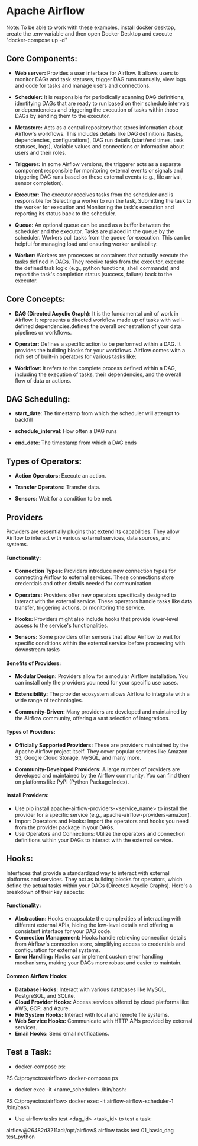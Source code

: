 # Apache Airflow

Note: To be able to work with these examples, install docker desktop, create the .env variable and then open Docker Desktop and execute "docker-compose up -d"

## Core Components:

- **Web server:** Provides a user interface for Airflow. It allows users to monitor DAGs and task statuses, trigger DAG runs manually, view logs and code for tasks and manage users and connections.

- **Scheduler:** It is responsible for periodically scanning DAG definitions, identifying DAGs that are ready to run based on their schedule intervals or dependencies and triggering the execution of tasks within those DAGs by sending them to the executor.

- **Metastore:** Acts as a central repository that stores information about Airflow's workflows. This includes details like DAG definitions (tasks, dependencies, configurations), DAG run details (start/end times, task statuses, logs), Variable values and connections or Information about users and their roles.

- **Triggerer:**  In some Airflow versions, the triggerer acts as a separate component responsible for monitoring external events or signals and triggering DAG runs based on these external events (e.g., file arrival, sensor completion).

- **Executor:** The executor receives tasks from the scheduler and is responsible for Selecting a worker to run the task, Submitting the task to the worker for execution and Monitoring the task's execution and reporting its status back to the scheduler.

- **Queue:** An optional queue can be used as a buffer between the scheduler and the executor. Tasks are placed in the queue by the scheduler. Workers pull tasks from the queue for execution. This can be helpful for managing load and ensuring worker availability.

- **Worker:**  Workers are processes or containers that actually execute the tasks defined in DAGs. They receive tasks from the executor, execute the defined task logic (e.g., python functions, shell commands) and report the task's completion status (success, failure) back to the executor.

## Core Concepts:

- **DAG (Directed Acyclic Graph):** It is the fundamental unit of work in Airflow. It represents a directed workflow made up of tasks with well-defined dependencies.defines the overall orchestration of your data pipelines or workflows.

- **Operator:** Defines a specific action to be performed within a DAG. It provides the building blocks for your workflows. Airflow comes with a rich set of built-in operators for various tasks like:

- **Workflow:**   It refers to the complete process defined within a DAG, including the execution of tasks, their dependencies, and the overall flow of data or actions.


## DAG Scheduling:

- **start_date**: The timestamp from which the scheduler will attempt to backfill
  
- **schedule_interval**: How often a DAG runs
  
- **end_date**: The timestamp from which a DAG ends


## Types of Operators:
- **Action Operators:** Execute an action.
  
- **Transfer Operators:** Transfer data.
  
- **Sensors:** Wait for a condition to be met.

## Providers

Providers are essentially plugins that extend its capabilities. They allow Airflow to interact with various external services, data sources, and systems.

#### Functionality:

- **Connection Types:** Providers introduce new connection types for connecting Airflow to external services. These connections store credentials and other details needed for communication.
  
- **Operators:** Providers offer new operators specifically designed to interact with the external service. These operators handle tasks like data transfer, triggering actions, or monitoring the service.
  
- **Hooks:** Providers might also include hooks that provide lower-level access to the service's functionalities.
  
- **Sensors:** Some providers offer sensors that allow Airflow to wait for specific conditions within the external service before proceeding with downstream tasks
  

#### Benefits of Providers:

- **Modular Design:** Providers allow for a modular Airflow installation. You can install only the providers you need for your specific use cases.
  
- **Extensibility:** The provider ecosystem allows Airflow to integrate with a wide range of technologies.
  
- **Community-Driven:** Many providers are developed and maintained by the Airflow community, offering a vast selection of integrations.

#### Types of Providers:

- **Officially Supported Providers:** These are providers maintained by the Apache Airflow project itself. They cover popular services like Amazon S3, Google Cloud Storage, MySQL, and many more.
  
- **Community-Developed Providers:** A large number of providers are developed and maintained by the Airflow community. You can find them on platforms like PyPI (Python Package Index).

#### Install Providers: 
- Use pip install apache-airflow-providers-<service_name> to install the provider for a specific service (e.g., apache-airflow-providers-amazon).
- Import Operators and Hooks: Import the operators and hooks you need from the provider package in your DAGs.
- Use Operators and Connections: Utilize the operators and connection definitions within your DAGs to interact with the external service.


## Hooks:
Interfaces that provide a standardized way to interact with external platforms and services. They act as building blocks for operators, which define the actual tasks within your DAGs (Directed Acyclic Graphs). Here's a breakdown of their key aspects:
#### Functionality:
- **Abstraction:** Hooks encapsulate the complexities of interacting with different external APIs, hiding the low-level details and offering a consistent interface for your DAG code.
- **Connection Management:** Hooks handle retrieving connection details from Airflow's connection store, simplifying access to credentials and configuration for external systems.
- **Error Handling:** Hooks can implement custom error handling mechanisms, making your DAGs more robust and easier to maintain.

#### Common Airflow Hooks:
- **Database Hooks:** Interact with various databases like MySQL, PostgreSQL, and SQLite.
- **Cloud Provider Hooks:** Access services offered by cloud platforms like AWS, GCP, and Azure.
- **File System Hooks:** Interact with local and remote file systems.
- **Web Service Hooks:** Communicate with HTTP APIs provided by external services.
- **Email Hooks:** Send email notifications.


















## Test a Task:
- docker-compose ps:
  
PS C:\proyectos\airflow> docker-compose ps

- docker exec -it <name_scheduler> /bin/bash:

PS C:\proyectos\airflow> docker exec -it airflow-airflow-scheduler-1 /bin/bash

- Use airflow tasks test <dag_id> <task_id> to test a task:

airflow@26482d3211ad:/opt/airflow$ airflow tasks test 01_basic_dag test_python